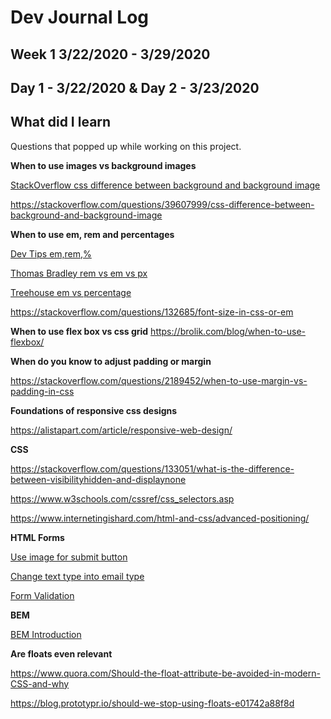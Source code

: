 # Dev Journal Log

## Week 1 3/22/2020 - 3/29/2020

## Day 1 - 3/22/2020 & Day 2 - 3/23/2020

## What did I learn

Questions that popped up while working on this project.

**When to use images vs background images**

[StackOverflow css difference between background and background image](https://stackoverflow.com/questions/39607999/css-difference-between-background-and-background-image)

https://stackoverflow.com/questions/39607999/css-difference-between-background-and-background-image

**When to use em, rem and percentages**

[Dev Tips em,rem,%](https://www.youtube.com/watch?v=qrduUUdxBSY)

[Thomas Bradley rem vs em vs px](https://www.youtube.com/watch?v=vy-lRUMpEOs)

[Treehouse em vs percentage](https://teamtreehouse.com/community/em-vs-percentage)

https://stackoverflow.com/questions/132685/font-size-in-css-or-em

**When to use flex box vs css grid**
https://brolik.com/blog/when-to-use-flexbox/

**When do you know to adjust padding or margin**

https://stackoverflow.com/questions/2189452/when-to-use-margin-vs-padding-in-css

**Foundations of responsive css designs**

https://alistapart.com/article/responsive-web-design/

**CSS**

https://stackoverflow.com/questions/133051/what-is-the-difference-between-visibilityhidden-and-displaynone

https://www.w3schools.com/cssref/css_selectors.asp

https://www.internetingishard.com/html-and-css/advanced-positioning/

**HTML Forms**

[Use image for submit button](https://www.youtube.com/watch?v=bb4NqVycr-4)

[Change text type into email type](https://www.w3schools.com/tags/att_input_type_email.asp)

[Form Validation](https://developer.mozilla.org/en-US/docs/Learn/Forms/Form_validation)

**BEM**

[BEM Introduction](http://getbem.com/introduction/)

**Are floats even relevant**

https://www.quora.com/Should-the-float-attribute-be-avoided-in-modern-CSS-and-why

https://blog.prototypr.io/should-we-stop-using-floats-e01742a88f8d
